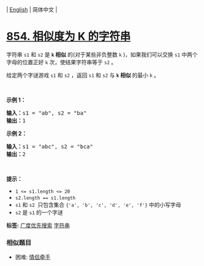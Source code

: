 | [English](README_EN.md) | 简体中文 |

# [854. 相似度为 K 的字符串](https://leetcode-cn.com/problems/k-similar-strings)
<p>字符串 <code>s1</code> 和 <code>s2</code> 是 <strong><code>k</code> 相似</strong> 的(对于某些非负整数 <code>k</code> )，如果我们可以交换 <code>s1</code> 中两个字母的位置正好 <code>k</code> 次，使结果字符串等于 <code>s2</code> 。</p>

<p>给定两个字谜游戏 <code>s1</code> 和 <code>s2</code> ，返回 <code>s1</code> 和 <code>s2</code> 与 <strong><code>k</code> 相似&nbsp;</strong>的最小 <code>k</code> 。</p>

<p>&nbsp;</p>

<p><strong>示例 1：</strong></p>

<pre>
<strong>输入：</strong>s1 = "ab", s2 = "ba"
<strong>输出：</strong>1
</pre>

<p><strong>示例 2：</strong></p>

<pre>
<strong>输入：</strong>s1 = "abc", s2 = "bca"
<strong>输出：</strong>2
</pre>

<p>&nbsp;</p>

<p><strong>提示：</strong></p>

<ul>
	<li><code>1 &lt;= s1.length &lt;= 20</code></li>
	<li><code>s2.length == s1.length</code></li>
	<li><code>s1</code>&nbsp;和&nbsp;<code>s2</code>&nbsp;&nbsp;只包含集合&nbsp;<code>{'a', 'b', 'c', 'd', 'e', 'f'}</code>&nbsp;中的小写字母</li>
	<li><code>s2</code> 是 <code>s1</code> 的一个字谜</li>
</ul>

**标签:**  [广度优先搜索](https://leetcode-cn.com/tag/breadth-first-search) [字符串](https://leetcode-cn.com/tag/string) 
 ### 相似题目
- 困难:	[情侣牵手](https://leetcode-cn.com/problems/couples-holding-hands) 
